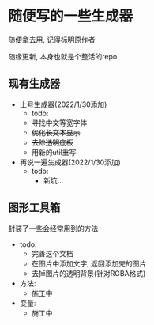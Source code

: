 # 随便写的一些生成器
随便拿去用, 记得标明原作者

随缘更新, 本身也就是个整活的repo

## 现有生成器
- 上号生成器(2022/1/30添加)
    - todo:
    - ~~寻找中文等宽字体~~
    - ~~优化长文本显示~~
    - ~~去除透明底板~~
    - ~~用新的util重写~~
- 再说一遍生成器(2022/1/30添加)
    - todo:
        - 新坑...

## 图形工具箱
封装了一些会经常用到的方法
- todo:
    - 完善这个文档
    - 在图片中添加文字, 返回添加完的图片
    - 去掉图片的透明背景(针对RGBA格式)
- 方法:
    - 施工中
- 变量:
    - 施工中